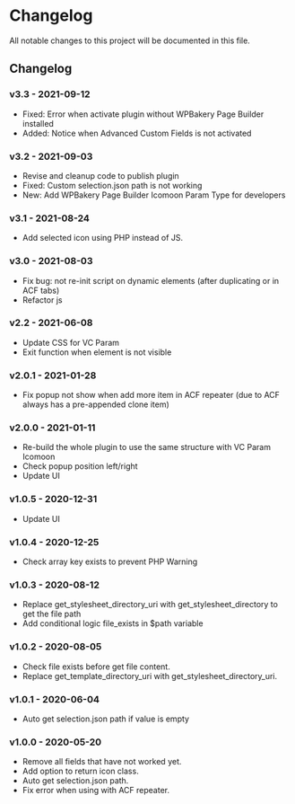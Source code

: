 # Changelog

All notable changes to this project will be documented in this file.

## Changelog

### v3.3 - 2021-09-12

- Fixed: Error when activate plugin without WPBakery Page Builder installed
- Added: Notice when Advanced Custom Fields is not activated

### v3.2 - 2021-09-03

- Revise and cleanup code to publish plugin
- Fixed: Custom selection.json path is not working
- New: Add WPBakery Page Builder Icomoon Param Type for developers

### v3.1 - 2021-08-24

- Add selected icon using PHP instead of JS.

### v3.0 - 2021-08-03

- Fix bug: not re-init script on dynamic elements (after duplicating or in ACF tabs)
- Refactor js

### v2.2 - 2021-06-08

- Update CSS for VC Param
- Exit function when element is not visible

### v2.0.1 - 2021-01-28

- Fix popup not show when add more item in ACF repeater (due to ACF always has a pre-appended clone item)

### v2.0.0 - 2021-01-11

- Re-build the whole plugin to use the same structure with VC Param Icomoon
- Check popup position left/right
- Update UI

### v1.0.5 - 2020-12-31

- Update UI

### v1.0.4 - 2020-12-25

- Check array key exists to prevent PHP Warning

### v1.0.3 - 2020-08-12

- Replace get_stylesheet_directory_uri with get_stylesheet_directory to get the file path
- Add conditional logic file_exists in $path variable

### v1.0.2 - 2020-08-05

- Check file exists before get file content.
- Replace get_template_directory_uri with get_stylesheet_directory_uri.

### v1.0.1 - 2020-06-04

- Auto get selection.json path if value is empty

### v1.0.0 - 2020-05-20

- Remove all fields that have not worked yet.
- Add option to return icon class.
- Auto get selection.json path.
- Fix error when using with ACF repeater.